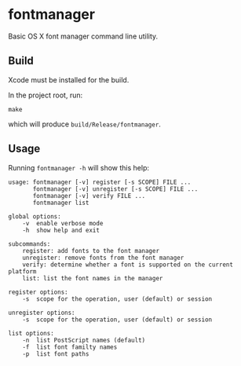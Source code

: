 # fontmanager

Basic OS X font manager command line utility.

## Build

Xcode must be installed for the build.

In the project root, run:

    make
   
which will produce ```build/Release/fontmanager```.

## Usage

Running ```fontmanager -h``` will show this help:

    usage: fontmanager [-v] register [-s SCOPE] FILE ...
           fontmanager [-v] unregister [-s SCOPE] FILE ...
           fontmanager [-v] verify FILE ...
           fontmanager list
    
    global options:
        -v  enable verbose mode
        -h  show help and exit
    
    subcommands:
        register: add fonts to the font manager
        unregister: remove fonts from the font manager
        verify: determine whether a font is supported on the current platform
        list: list the font names in the manager
    
    register options:
        -s  scope for the operation, user (default) or session
    
    unregister options:
        -s  scope for the operation, user (default) or session
    
    list options:
        -n  list PostScript names (default)
        -f  list font familty names
        -p  list font paths

